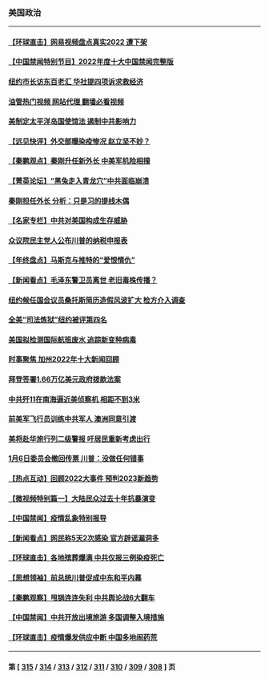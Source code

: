 ### 美国政治
---
#### [【环球直击】网易视频盘点真实2022 遭下架](../../pages/ncid1078159/n13895678.md?01010445) 
#### [【中国禁闻特别节目】2022年度十大中国禁闻完整版](../../pages/ncid1078159/n13895644.md?01010445) 
#### [纽约市长访东百老汇 华社提四项诉求救经济](../../pages/ncid1078159/n13895912.md?01010445) 
#### [油管热门视频 网站代理 翻墙必看视频](http://138.2.39.72:81/youtube.html?epic-marker?01010445)
#### [美制定太平洋岛国使馆法 遏制中共影响力](../../pages/ncid1078159/n13895823.md?01010445) 
#### [【远见快评】外交部曝染疫惨况 赵立坚不妙？](../../pages/ncid1078159/n13895840.md?01010445) 
#### [【秦鹏观点】秦刚升任新外长 中美军机险相撞](../../pages/ncid1078159/n13895719.md?01010445) 
#### [【菁英论坛】“黑兔走入青龙穴”中共面临崩溃](../../pages/ncid1078159/n13895575.md?01010445) 
#### [秦刚担任外长 分析：只是习的提线木偶](../../pages/ncid1078159/n13895637.md?01010445) 
#### [【名家专栏】中共对美国构成生存威胁](../../pages/ncid1078159/n13894391.md?01010445) 
#### [众议院民主党人公布川普的纳税申报表](../../pages/ncid1078159/n13895593.md?01010445) 
#### [【年终盘点】马斯克与推特的“爱恨情仇”](../../pages/ncid1078159/n13893800.md?01010445) 
#### [【新闻看点】毛泽东警卫员离世 老旧毒株传播？](../../pages/ncid1078159/n13894728.md?01010445) 
#### [纽约候任国会议员桑托斯简历造假风波扩大 检方介入调查](../../pages/ncid1078159/n13894932.md?01010445) 
#### [全美“司法炼狱”纽约被评第四名](../../pages/ncid1078159/n13894983.md?01010445) 
#### [美国拟检测国际航班废水 追踪新变种病毒](../../pages/ncid1078159/n13895092.md?01010445) 
#### [时事聚焦 加州2022年十大新闻回顾](../../pages/ncid1078159/n13894973.md?01010445) 
#### [拜登签署1.66万亿美元政府拨款法案](../../pages/ncid1078159/n13894915.md?01010445) 
#### [中共歼11在南海逼近美侦察机 相距不到3米](../../pages/ncid1078159/n13894594.md?01010445) 
#### [前美军飞行员训练中共军人 澳洲同意引渡](../../pages/ncid1078159/n13894490.md?01010445) 
#### [美将赴华旅行列二级警报 吁居民重新考虑出行](../../pages/ncid1078159/n13894518.md?01010445) 
#### [1月6日委员会撤回传票 川普：没做任何错事](../../pages/ncid1078159/n13894499.md?01010445) 
#### [【热点互动】回顾2022大事件 预判2023新趋势](../../pages/ncid1078159/n13894463.md?01010445) 
#### [【微视频特别篇一】大陆民众过去十年抗暴演变](../../pages/ncid1078159/n13894461.md?01010445) 
#### [【中国禁闻】疫情乱象特别报导](../../pages/ncid1078159/n13893959.md?01010445) 
#### [【新闻看点】网民称5天2次感染 官方辟谣漏洞多](../../pages/ncid1078159/n13893923.md?01010445) 
#### [【环球直击】各地殡葬爆满 中共仅报三例染疫死亡](../../pages/ncid1078159/n13893788.md?01010445) 
#### [【思想领袖】前总统川普促成中东和平内幕](../../pages/ncid1078159/n13868697.md?01010445) 
#### [【秦鹏观察】甩锅连连失利 中共舆论战6大翻车](../../pages/ncid1078159/n13893882.md?01010445) 
#### [【中国禁闻】中共开放出境旅游 多国调整入境措施](../../pages/ncid1078159/n13893081.md?01010445) 
#### [【环球直击】疫情爆发供应中断 中国多地闹药荒](../../pages/ncid1078159/n13893073.md?01010445) 

---
#### 第 [ [315](./315.md?01010445) / [314](./314.md?01010445) / [313](./313.md?01010445) / [312](./312.md?01010445) / [311](./311.md?01010445) / [310](./310.md?01010445) / [309](./309.md?01010445) / [308](./308.md?01010445) ] 页
